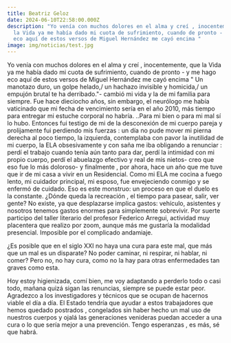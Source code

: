 ```yaml
---
title: Beatriz Geloz
date: 2024-06-10T22:58:00.000Z
description: "Yo venía con muchos dolores en el alma y creí , inocentemente, que
  la Vida ya me había dado mi cuota de sufrimiento, cuando de pronto - y me hago
  eco aquí de estos versos de Miguel Hernández me cayó encima "
image: img/noticias/test.jpg
---
```

Yo venía con muchos dolores en el alma y creí , inocentemente, que la Vida ya me había dado mi cuota de sufrimiento, cuando de pronto - y me hago eco aquí de estos versos de Miguel Hernández me cayó encima " Un manotazo duro, un golpe helado,/ un hachazo invisible y homicida,/ un empujón brutal te ha derribado."- cambió mi vida y la de mi familia para siempre. Fue hace dieciocho años, sin embargo, el neurólogo me había vaticinado que mi fecha de vencimiento sería en el año 2010, más tiempo para entregar mi estuche corporal no habría. ..Para mi bien o para mi mal sí lo hubo. Entonces fui testigo de mi de la desconexión de mi cuerpo pareja y prolijamente fui perdiendo mis fuerzas  : un día no pude mover mi pierna derecha al poco tiempo, la izquierda, contemplaba con pavor la inutilidad de mi cuerpo, la ELA  obsesivamente y con saña me iba obligando a renunciar : perdí el trabajo cuando tenía aún tanto para dar, perdí la intimidad con mi propio cuerpo, perdí el abuelazgo efectivo y real de mis nietos- creo que eso fue lo más doloroso- y finalmente , por ahora, hace un año que me tuve que ir de mi casa a vivir en un Residencial. Como mi ELA me cocina a fuego lento, mi cuidador principal, mi esposo, fue envejeciendo conmigo y se enfermó de cuidado. Eso es este monstruo: un proceso en que el duelo es la constante. ¿Dónde queda la recreación , el tiempo para pasear, salir, ver gente? No existe, ya que desplazarse implica gastos: vehículo, asistentes y nosotros tenemos gastos enormes para simplemente sobrevivir. Por suerte  participo del taller literario del profesor Federico Arregui, actividad muy placentera que realizo por zoom, aunque más me gustaría la modalidad presencial. Imposible por el complicado andamiaje.

¿Es posible  que en el siglo XXI no haya una cura para este mal, que más que un mal es un disparate? No poder caminar, ni respirar, ni hablar, ni comer? Pero no, no hay cura, como no la hay para otras enfermedades tan graves como esta.

Hoy estoy higienizada, comí bien, me voy adaptando a perderlo todo o casi todo, mañana quizá sigan las renuncias, siempre se puede estar peor. Agradezco a los investigadores y técnicos que se ocupan de hacernos viable el día a día. El Estado tendría que ayudar a estos trabajadores que hemos quedado postrados , congelados sin haber hecho un mal uso de nuestros cuerpos y ojalá las generaciones venideras puedan acceder a una cura o lo que sería mejor a una prevención. Tengo esperanzas , es más, sé que habrá.
